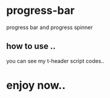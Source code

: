 # progress-bar
progress bar and progress spinner
## how to use ..
you can see my t-header script codes..
# enjoy now..
